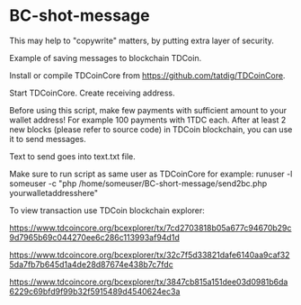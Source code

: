 # BC-shot-message

This may help to "copywrite" matters, by putting extra layer of security.

Example of saving messages to blockchain TDCoin.

Install or compile TDCoinCore from https://github.com/tatdig/TDCoinCore.

Start TDCoinCore.  Create receiving address.

Before using this script, make few payments with sufficient amount to your wallet address!
For example 100 payments with 1TDC each. After at least 2 new blocks (please refer to source code) in
TDCoin blockchain, you can use it to send messages.

Text to send goes into text.txt file.

Make sure to run script as same user as TDCoinCore for example:
  runuser -l someuser -c "php /home/someuser/BC-short-message/send2bc.php yourwalletaddresshere"

To view transaction use TDCoin blockchain explorer:

https://www.tdcoincore.org/bcexplorer/tx/7cd2703818b05a677c94670b29c9d7965b69c044270ee6c286c113993af94d1d

https://www.tdcoincore.org/bcexplorer/tx/32c7f5d33821dafe6140aa9caf325da7fb7b645d1a4de28d87674e438b7c7fdc

https://www.tdcoincore.org/bcexplorer/tx/3847cb815a151dee03d0981b6da6229c69bfd9f99b32f5915489d4540624ec3a
